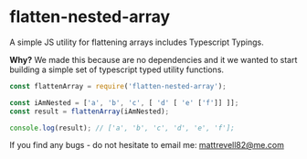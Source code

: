 # flatten-nested-array
A simple JS utility for flattening arrays includes Typescript Typings.

**Why?**
We made this because are no dependencies and it we wanted to start building a simple set of typescript typed utility functions.

```js
const flattenArray = require('flatten-nested-array');

const iAmNested = ['a', 'b', 'c', [ 'd' [ 'e' ['f']] ]];
const result = flattenArray(iAmNested);

console.log(result); // ['a', 'b', 'c', 'd', 'e', 'f'];
```

If you find any bugs - do not hesitate to email me:
mattrevell82@me.com